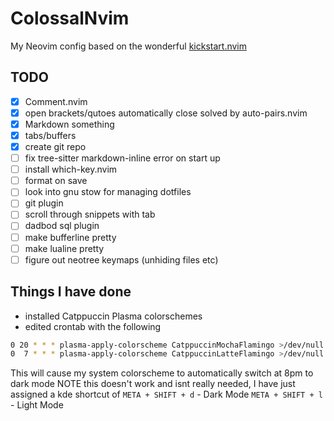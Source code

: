 # ColossalNvim

My Neovim config based on the wonderful [kickstart.nvim](https://github.com/nvim-lua/kickstart.nvim)

## TODO

- [x] Comment.nvim
- [x] open brackets/qutoes automatically close solved by auto-pairs.nvim
- [x] Markdown something
- [x] tabs/buffers
- [x] create git repo
- [ ] fix tree-sitter markdown-inline error on start up
- [ ] install which-key.nvim
- [ ] format on save
- [ ] look into gnu stow for managing dotfiles
- [ ] git plugin
- [ ] scroll through snippets with tab
- [ ] dadbod sql plugin
- [ ] make bufferline pretty
- [ ] make lualine pretty
- [ ] figure out neotree keymaps (unhiding files etc)

## Things I have done

- installed Catppuccin Plasma colorschemes
- edited crontab with the following

```bash
0 20 * * * plasma-apply-colorscheme CatppuccinMochaFlamingo >/dev/null 2>&1
0  7 * * * plasma-apply-colorscheme CatppuccinLatteFlamingo >/dev/null 2>&1
```

This will cause my system colorscheme to automatically switch at 8pm to dark mode
NOTE this doesn't work and isnt really needed, I have just assigned a
kde shortcut of
`META + SHIFT + d` - Dark Mode
`META + SHIFT + l` - Light Mode
